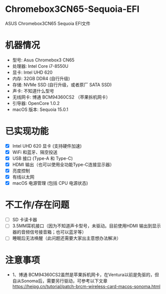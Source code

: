 # Chromebox3CN65-Sequoia-EFI
ASUS Chromebox3CN65 Sequoia EFI文件

# 机器情况

- 型号: Asus Chromebox3 CN65
- 处理器: Intel Core i7-8550U
-  显卡: Intel UHD 620
- 内存: 32GB DDR4 (自行升级)
- 存储: NVMe SSD (自行升级，或者原厂 SATA SSD)
- 声卡: 不知道什么型号
-  无线网卡: 博通 BCM94360CS2 （苹果拆机网卡）
-  引导器: OpenCore 1.0.2
-  macOS 版本: Sequoia 15.0.1

# 已实现功能

- [x] Intel UHD 620 显卡 (支持硬件加速)      
- [x] WiFi 和蓝牙、隔空投送
- [x]  USB 接口 (Type-A 和 Type-C)
- [x] HDMI 输出（也可以使用全功能Type-C连接显示器）
- [x] 亮度控制
- [x] 有线以太网
- [x] macOS 电源管理 (包括 CPU 电源状态)
 
 # 不工作/存在问题
 
- [ ] SD 卡读卡器
- [ ] 3.5MM耳机接口（因为不知道声卡型号，未驱动。目前使用HDMI 输出到显示器的音频信号接音箱；也可以蓝牙等）
- [ ] 睡眠后无法唤醒（此问题还需要大家出主意想办法解决）
# 注意事项
- 1、博通 BCM94360CS2虽然是苹果拆机网卡，在Ventura以前是免驱的，但自从Sonoma后，需要另行驱动，可参考以下文章
https://heipg.cn/tutorial/patch-brcm-wireless-card-macos-sonoma.html
